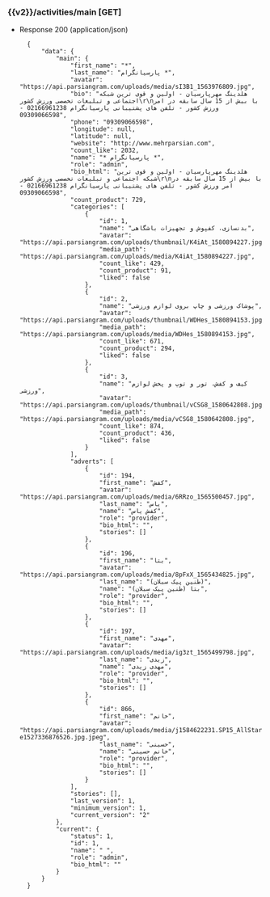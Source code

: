 ### {{v2}}/activities/main [GET]
        
+ Response 200 (application/json)

        {
            "data": {
                "main": {
                    "first_name": "*",
                    "last_name": "پارسیانگرام *",
                    "avatar": "https://api.parsiangram.com/uploads/media/sI3B1_1563976809.jpg",
                    "bio": "هلدینگ مهرپارسیان - اولین و قوی ترین شبکه اجتماعی و تبلیغات تخصصی ورزش کشور\r\nبا بیش از 15 سال سابقه در امر ورزش کشور - تلفن های پشتیبانی پارسیانگرام 02166961238 - 09309066598",
                    "phone": "09309066598",
                    "longitude": null,
                    "latitude": null,
                    "website": "http://www.mehrparsian.com",
                    "count_like": 2032,
                    "name": "* پارسیانگرام *",
                    "role": "admin",
                    "bio_html": "هلدینگ مهرپارسیان - اولین و قوی ترین شبکه اجتماعی و تبلیغات تخصصی ورزش کشور\r\nبا بیش از 15 سال سابقه در امر ورزش کشور - تلفن های پشتیبانی پارسیانگرام 02166961238 - 09309066598",
                    "count_product": 729,
                    "categories": [
                        {
                            "id": 1,
                            "name": "بدنسازی، کفپوش و تجهیزات باشگاهی",
                            "avatar": "https://api.parsiangram.com/uploads/thumbnail/K4iAt_1580894227.jpg",
                            "media_path": "https://api.parsiangram.com/uploads/media/K4iAt_1580894227.jpg",
                            "count_like": 429,
                            "count_product": 91,
                            "liked": false
                        },
                        {
                            "id": 2,
                            "name": "پوشاک ورزشی و چاپ بروی لوازم ورزشی",
                            "avatar": "https://api.parsiangram.com/uploads/thumbnail/WDHes_1580894153.jpg",
                            "media_path": "https://api.parsiangram.com/uploads/media/WDHes_1580894153.jpg",
                            "count_like": 671,
                            "count_product": 294,
                            "liked": false
                        },
                        {
                            "id": 3,
                            "name": "کیف و کفش، تور و توپ و پخش لوازم ورزشی",
                            "avatar": "https://api.parsiangram.com/uploads/thumbnail/vCSG8_1580642808.jpg",
                            "media_path": "https://api.parsiangram.com/uploads/media/vCSG8_1580642808.jpg",
                            "count_like": 874,
                            "count_product": 436,
                            "liked": false
                        }
                    ],
                    "adverts": [
                        {
                            "id": 194,
                            "first_name": "کفش",
                            "avatar": "https://api.parsiangram.com/uploads/media/6RRzo_1565500457.jpg",
                            "last_name": "یاس",
                            "name": "کفش یاس",
                            "role": "provider",
                            "bio_html": "",
                            "stories": []
                        },
                        {
                            "id": 196,
                            "first_name": "بتا",
                            "avatar": "https://api.parsiangram.com/uploads/media/8pFxX_1565434825.jpg",
                            "last_name": "(طنین پیک سبلان)",
                            "name": "بتا (طنین پیک سبلان)",
                            "role": "provider",
                            "bio_html": "",
                            "stories": []
                        },
                        {
                            "id": 197,
                            "first_name": "مهدی",
                            "avatar": "https://api.parsiangram.com/uploads/media/ig3zt_1565499798.jpg",
                            "last_name": "زیدی",
                            "name": "مهدی زیدی",
                            "role": "provider",
                            "bio_html": "",
                            "stories": []
                        },
                        {
                            "id": 866,
                            "first_name": "خانم",
                            "avatar": "https://api.parsiangram.com/uploads/media/j1584622231.SP15_AllStarPR_PKG_Laydown_original-e1527336876526.jpg.jpeg",
                            "last_name": "حسینی",
                            "name": "خانم حسینی",
                            "role": "provider",
                            "bio_html": "",
                            "stories": []
                        }
                    ],
                    "stories": [],
                    "last_version": 1,
                    "minimum_version": 1,
                    "current_version": "2"
                },
                "current": {
                    "status": 1,
                    "id": 1,
                    "name": " ",
                    "role": "admin",
                    "bio_html": ""
                }
            }
        }
